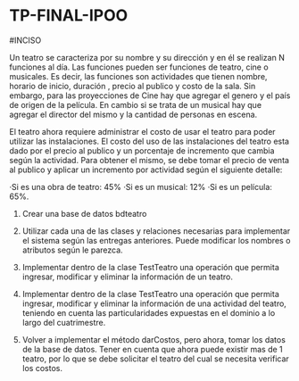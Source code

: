 # TP-FINAL-IPOO

#INCISO

Un teatro se caracteriza por su nombre y su dirección y en él se realizan N funciones al día. Las funciones pueden ser funciones de teatro, cine o musicales. Es decir, las funciones son actividades que tienen nombre, horario de inicio, duración , precio al publico y costo de la sala. Sin embargo, para las proyecciones de Cine hay que agregar el genero y el país de origen de la película. En cambio si se trata de un musical hay que agregar el director del mismo y la cantidad de personas en escena.

El teatro ahora requiere administrar el costo de usar el teatro para poder utilizar las instalaciones. El costo del uso de las instalaciones del teatro esta dado por el precio al publico y un porcentaje de incremento que cambia según la actividad. Para obtener el mismo, se debe tomar el precio de venta al publico y aplicar un incremento por actividad según el siguiente detalle:

·Si es una obra de teatro: 45%
·Si es un musical: 12%
·Si es un película: 65%.

1) Crear una base de datos bdteatro

2) Utilizar cada una de las clases y relaciones necesarias para implementar el sistema según las entregas anteriores. Puede modificar los nombres o atributos según le parezca.

4) Implementar dentro de la clase TestTeatro una operación que permita ingresar, modificar y eliminar la información de un teatro.

5) Implementar dentro de la clase TestTeatro una operación que permita ingresar, modificar y eliminar la información de una actividad del teatro, teniendo en cuenta las particularidades expuestas en el dominio a lo largo del cuatrimestre.

9) Volver a implementar el método darCostos, pero ahora, tomar los datos de la base de datos. Tener en cuenta que ahora puede existir mas de 1 teatro, por lo que se debe solicitar el teatro del cual se necesita verificar los costos.
